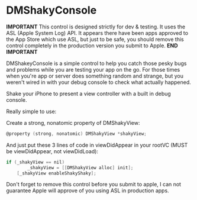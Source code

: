DMShakyConsole
==============
**IMPORTANT**
This control is designed strictly for dev & testing.  It uses the ASL (Apple System Log) API.  It appears there have been apps approved to the App Store which use ASL, but just to be safe, you should remove this control completely in the production version you submit to Apple.
**END IMPORTANT**

DMShakeyConsole is a simple control to help you catch those pesky bugs and problems while you are testing your app on the go.  For those times when you're app or server does something random and strange, but you weren't wired in with your debug console to check what actually happened.

Shake your iPhone to present a view controller with a built in debug console.

Really simple to use:

Create a strong, nonatomic property of DMShakyView: 
`````objective-c
@property (strong, nonatomic) DMShakyView *shakyView;
`````

And just put these 3 lines of code in viewDidAppear in your rootVC (MUST be viewDidAppear, not viewDidLoad):
`````objective-c
if (_shakyView == nil)
        _shakyView = [[DMShakyView alloc] init];
    [_shakyView enableShakyShaky];
`````  
  
Don't forget to remove this control before you submit to apple, I can not guarantee Apple will approve of you using ASL in production apps.
